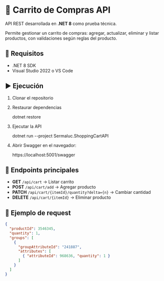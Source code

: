 # 🛒 Carrito de Compras API

API REST desarrollada en **.NET 8** como prueba técnica.

Permite gestionar un carrito de compras: agregar, actualizar, eliminar y listar productos, con validaciones según reglas del producto.

## 🚀 Requisitos

- .NET 8 SDK
- Visual Studio 2022 o VS Code

## ▶️ Ejecución

1. Clonar el repositorio
2. Restaurar dependencias

    dotnet restore

3. Ejecutar la API

    dotnet run --project Sermaluc.ShoppingCartAPI

4. Abrir Swagger en el navegador:

   https://localhost:5001/swagger

## 🔑 Endpoints principales

- **GET** `/api/cart` → Listar carrito
- **POST** `/api/cart/add` → Agregar producto
- **PATCH** `/api/cart/{itemId}/quantity?delta={n}` → Cambiar cantidad
- **DELETE** `/api/cart/{itemId}` → Eliminar producto

## 📌 Ejemplo de request

```json
{
  "productId": 3546345,
  "quantity": 1,
  "groups": [
    {
      "groupAttributeId": "241887",
      "attributes": [
        { "attributeId": 968636, "quantity": 1 }
      ]
    }
  ]
}
